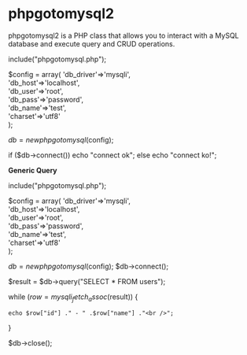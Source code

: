 phpgotomysql2
=============

phpgotomysql2 is a PHP class that allows you to interact with a MySQL database and execute query and CRUD operations.

include("phpgotomysql.php");
 
$config = array(
  'db_driver'=>'mysqli',<br />
  'db_host'=>'localhost',<br />
  'db_user'=>'root',<br />
  'db_pass'=>'password',<br />
  'db_name'=>'test',<br />
  'charset'=>'utf8'<br />
);
 
$db = new phpgotomysql($config);
 
if ($db->connect()) echo "connect ok";
else echo "connect ko!";

<strong>Generic Query</strong>

include("phpgotomysql.php");
 
$config = array(
  'db_driver'=>'mysqli',<br />
  'db_host'=>'localhost',<br />
  'db_user'=>'root',<br />
  'db_pass'=>'password',<br />
  'db_name'=>'test',<br />
  'charset'=>'utf8'<br />
);
 
$db = new phpgotomysql($config);
$db->connect();
 
$result = $db->query("SELECT * FROM users");
 
while ($row = mysqli_fetch_assoc($result)) {
 
    echo $row["id"] ." - " .$row["name"] ."<br />";
 
}
 
$db->close();
